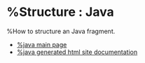 # %Structure : Java

%How to structure an Java fragment.

* [%java main page](src/site/markdown/index.md)
* [%java generated html site documentation](https://plord12.github.io/samples/%10.4.0-SNAPSHOT//opt/tibco/users/jenkins/workspace/EventProcessing/samples/structure/java/)
